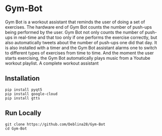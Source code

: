 # Gym-Bot

Gym Bot is a workout assistant that reminds the user of doing a set of exercises. The hardware end of Gym Bot counts the number of push-ups being performed by the user. Gym Bot not only counts the number of push-ups in real-time and that too only if one performs the exercise correctly, but also automatically tweets about the number of push-ups one did that day. It is also installed with a timer and the Gym Bot assistant alarms one to switch to different types of exercises from time to time. And the moment the user starts exercising, the Gym Bot automatically plays music from a Youtube workout playlist. 
A complete workout assistant

## Installation

```
pip install pyqt5
pip install google-cloud
pip install gtts
```

## Run Locally
```
git clone https://github.com/Deblina28/Gym-Bot
cd Gym-Bot
```
